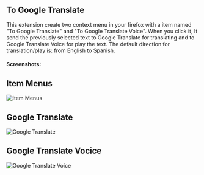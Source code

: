 ## To Google Translate
 
 This extension create two context menu in your firefox with a item 
 named "To Google Translate" and "To Google Translate Voice". 
 When you click it, It send the previously selected text to 
 Google Translate for translating and to Google Translate Voice
 for play the text. The default direction for translation/play is: 
 from English to Spanish.
 
#### Screenshots:
## Item Menus
![Item Menus](http://i.imgur.com/SqfFPc2.png)

## Google Translate
![Google Translate](http://i.imgur.com/zJkzfXi.png)

## Google Translate Vocice
![Google Translate Voice](http://i.imgur.com/MxOfB14.png)
